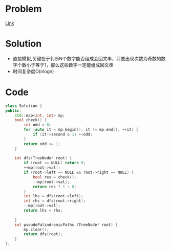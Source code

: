 # Problem
[Link](https://leetcode-cn.com/problems/pseudo-palindromic-paths-in-a-binary-tree/)

# Solution
* 直接模拟,关键在于判断N个数字能否组成会回文串，只要出现次数为奇数的数字个数小于等于1，那么这些数字一定能组成回文串
* 时间复杂度O(nlogn)

# Code
```cpp
class Solution {
public:
    std::map<int, int> mp;
    bool check() {
        int odd = 0;
        for (auto it = mp.begin(); it != mp.end(); ++it) {
            if (it->second & 1) ++odd;
        }
        return odd <= 1;
    }
    
    int dfs(TreeNode* root) {
        if (root == NULL) return 0;
        ++mp[root->val];
        if (root->left == NULL && root->right == NULL) {
            bool res = check();
            --mp[root->val];
            return res ? 1 : 0;        
        }
        int lhs = dfs(root->left);
        int rhs = dfs(root->right);
        --mp[root->val];
        return lhs + rhs;
        
    }
    int pseudoPalindromicPaths (TreeNode* root) {
        mp.clear();
        return dfs(root);
    }
};
```
